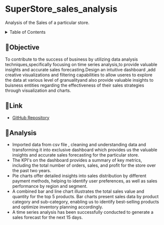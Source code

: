 
# SuperStore_sales_analysis

Analysis of the Sales of a particular store.

<details>
<summary>Table of Contents</summary>
  
- [Objective](#description)
- [Link](#links)
- [Analysis](#applications)
  
</details>

## 📝Objective
To contribute to the success of business by utilizing data analysis techniques,specifically focusing on time series analysis,to provide valuable insights and accurate sales forecasting.Design an intuitive dashboard ,add creative visualizations and filtering capabilities to allow useres to explore the data at various level of granualityand also provide valuable insights to buisness entities regarding the effectiveness of their sales strategies through visualization and charts.

## 🔗Link

- [GitHub Repository](https://github.com/Aparna1901/SuperStore_sales_analysis.git)

## 💸Analysis
- Imported data from csv file , cleaning and understanding data and transforming it into exclusive dashboard which provides us the valuable insights and accurate sales forecasting for the particular store.
- The KPI's on the dashboard provides a summary of key metrics, including the total number of orders, sales, and profit for the store over the past two years.
- Pie charts offer detailed insights into sales distribution by different payment methods, helping to identify user preferences, as well as sales performance by region and segment.
- A combined bar and line chart illustrates the total sales value and quantity for the top 5 products.
Bar charts present sales data by product category and sub-category, enabling us to identify best-selling products and optimize inventory planning accordingly.
- A time series analysis has been successfully conducted to generate a sales forecast for the next 15 days.
